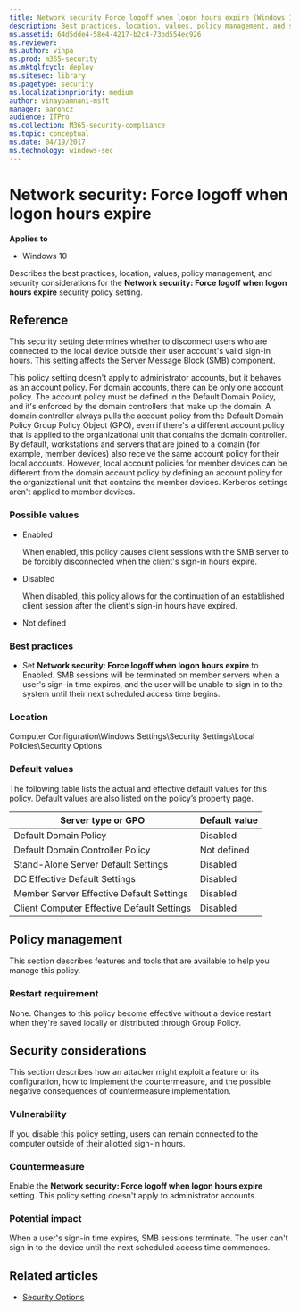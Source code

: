 ```yaml
---
title: Network security Force logoff when logon hours expire (Windows 10)
description: Best practices, location, values, policy management, and security considerations for the policy setting, Network security Force logoff when logon hours expire.
ms.assetid: 64d5dde4-58e4-4217-b2c4-73bd554ec926
ms.reviewer: 
ms.author: vinpa
ms.prod: m365-security
ms.mktglfcycl: deploy
ms.sitesec: library
ms.pagetype: security
ms.localizationpriority: medium
author: vinaypamnani-msft
manager: aaroncz
audience: ITPro
ms.collection: M365-security-compliance
ms.topic: conceptual
ms.date: 04/19/2017
ms.technology: windows-sec
---
```


# Network security: Force logoff when logon hours expire

**Applies to**
-   Windows 10

Describes the best practices, location, values, policy management, and security considerations for the **Network security: Force logoff when logon hours expire** security policy setting.

## Reference

This security setting determines whether to disconnect users who are connected to the local device outside their user account's valid sign-in hours. This setting affects the Server Message Block (SMB) component.

This policy setting doesn't apply to administrator accounts, but it behaves as an account policy. For domain accounts, there can be only one account policy. The account policy must be defined in the Default Domain Policy, and it's enforced by the domain controllers that make up the domain. A domain controller always pulls the account policy from the Default Domain Policy Group Policy Object (GPO), even if there's a different account policy that is applied to the organizational unit that contains the domain controller. By default, workstations and servers that are joined to a domain (for example, member devices) also receive the same account policy for their local accounts. However, local account policies for member devices can be different from the domain account policy by defining an account policy for the organizational unit that contains the member devices. Kerberos settings aren't applied to member devices.

### Possible values

-   Enabled

    When enabled, this policy causes client sessions with the SMB server to be forcibly disconnected when the client's sign-in hours expire.

-   Disabled

    When disabled, this policy allows for the continuation of an established client session after the client's sign-in hours have expired.

-   Not defined

### Best practices

-   Set **Network security: Force logoff when logon hours expire** to Enabled. SMB sessions will be terminated on member servers when a user's sign-in time expires, and the user will be unable to sign in to the system until their next scheduled access time begins.

### Location

Computer Configuration\\Windows Settings\\Security Settings\\Local Policies\\Security Options

### Default values

The following table lists the actual and effective default values for this policy. Default values are also listed on the policy’s property page.

| Server type or GPO | Default value |
| - | - |
| Default Domain Policy| Disabled| 
| Default Domain Controller Policy| Not defined| 
| Stand-Alone Server Default Settings | Disabled| 
| DC Effective Default Settings | Disabled| 
| Member Server Effective Default Settings | Disabled| 
| Client Computer Effective Default Settings | Disabled| 
 
## Policy management

This section describes features and tools that are available to help you manage this policy.

### Restart requirement

None. Changes to this policy become effective without a device restart when they're saved locally or distributed through Group Policy.

## Security considerations

This section describes how an attacker might exploit a feature or its configuration, how to implement the countermeasure, and the possible negative consequences of countermeasure implementation.

### Vulnerability

If you disable this policy setting, users can remain connected to the computer outside of their allotted sign-in hours.

### Countermeasure

Enable the **Network security: Force logoff when logon hours expire** setting. This policy setting doesn't apply to administrator accounts.

### Potential impact

When a user's sign-in time expires, SMB sessions terminate. The user can't sign in to the device until the next scheduled access time commences.

## Related articles

- [Security Options](security-options.md)
